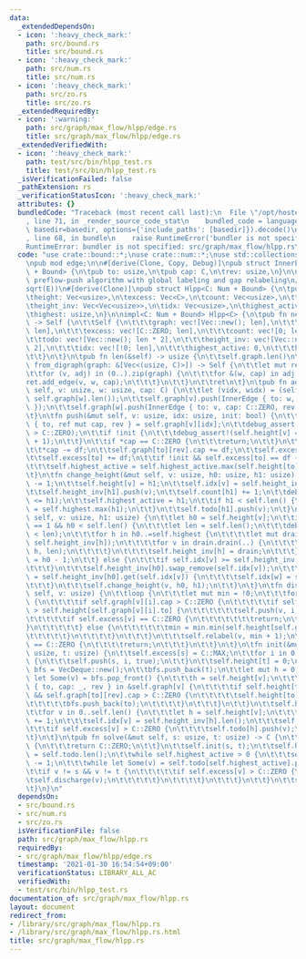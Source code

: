 ```yaml
---
data:
  _extendedDependsOn:
  - icon: ':heavy_check_mark:'
    path: src/bound.rs
    title: src/bound.rs
  - icon: ':heavy_check_mark:'
    path: src/num.rs
    title: src/num.rs
  - icon: ':heavy_check_mark:'
    path: src/zo.rs
    title: src/zo.rs
  _extendedRequiredBy:
  - icon: ':warning:'
    path: src/graph/max_flow/hlpp/edge.rs
    title: src/graph/max_flow/hlpp/edge.rs
  _extendedVerifiedWith:
  - icon: ':heavy_check_mark:'
    path: test/src/bin/hlpp_test.rs
    title: test/src/bin/hlpp_test.rs
  _isVerificationFailed: false
  _pathExtension: rs
  _verificationStatusIcon: ':heavy_check_mark:'
  attributes: {}
  bundledCode: "Traceback (most recent call last):\n  File \"/opt/hostedtoolcache/Python/3.9.1/x64/lib/python3.9/site-packages/onlinejudge_verify/documentation/build.py\"\
    , line 71, in _render_source_code_stat\n    bundled_code = language.bundle(stat.path,\
    \ basedir=basedir, options={'include_paths': [basedir]}).decode()\n  File \"/opt/hostedtoolcache/Python/3.9.1/x64/lib/python3.9/site-packages/onlinejudge_verify/languages/user_defined.py\"\
    , line 68, in bundle\n    raise RuntimeError('bundler is not specified: {}'.format(path.as_posix()))\n\
    RuntimeError: bundler is not specified: src/graph/max_flow/hlpp.rs\n"
  code: "use crate::bound::*;\nuse crate::num::*;\nuse std::collections::VecDeque;\n\
    \npub mod edge;\n\n#[derive(Clone, Copy, Debug)]\npub struct InnerEdge<C: Num\
    \ + Bound> {\n\tpub to: usize,\n\tpub cap: C,\n\trev: usize,\n}\n\n/// highest-label\
    \ preflow-push algorithm with global labeling and gap relabeling\n/// O(V^2 \\\
    sqrt(E))\n#[derive(Clone)]\npub struct Hlpp<C: Num + Bound> {\n\tpub graph: Vec<Vec<InnerEdge<C>>>,\n\
    \theight: Vec<usize>,\n\texcess: Vec<C>,\n\tcount: Vec<usize>,\n\ttodo: Vec<Vec<usize>>,\n\
    \theight_inv: Vec<Vec<usize>>,\n\tidx: Vec<usize>,\n\thighest_active: usize,\n\
    \thighest: usize,\n}\n\nimpl<C: Num + Bound> Hlpp<C> {\n\tpub fn new(len: usize)\
    \ -> Self {\n\t\tSelf {\n\t\t\tgraph: vec![Vec::new(); len],\n\t\t\theight: vec![len;\
    \ len],\n\t\t\texcess: vec![C::ZERO; len],\n\t\t\tcount: vec![0; len * 2],\n\t\
    \t\ttodo: vec![Vec::new(); len * 2],\n\t\t\theight_inv: vec![Vec::new(); len *\
    \ 2],\n\t\t\tidx: vec![!0; len],\n\t\t\thighest_active: 0,\n\t\t\thighest: 0,\n\
    \t\t}\n\t}\n\tpub fn len(&self) -> usize {\n\t\tself.graph.len()\n\t}\n\tpub fn\
    \ from_digraph(graph: &[Vec<(usize, C)>]) -> Self {\n\t\tlet mut ret = Self::new(graph.len());\n\
    \t\tfor (v, adj) in (0..).zip(graph) {\n\t\t\tfor &(w, cap) in adj {\n\t\t\t\t\
    ret.add_edge(v, w, cap);\n\t\t\t}\n\t\t}\n\t\tret\n\t}\n\tpub fn add_edge(&mut\
    \ self, v: usize, w: usize, cap: C) {\n\t\tlet (vidx, widx) = (self.graph[v].len(),\
    \ self.graph[w].len());\n\t\tself.graph[v].push(InnerEdge { to: w, cap, rev: widx\
    \ });\n\t\tself.graph[w].push(InnerEdge { to: v, cap: C::ZERO, rev: vidx });\n\
    \t}\n\tfn push(&mut self, v: usize, idx: usize, init: bool) {\n\t\tlet InnerEdge\
    \ { to, ref mut cap, rev } = self.graph[v][idx];\n\t\tdebug_assert!(self.excess[v]\
    \ > C::ZERO);\n\t\tif !init {\n\t\t\tdebug_assert!(self.height[v] == self.height[to]\
    \ + 1);\n\t\t}\n\t\tif *cap == C::ZERO {\n\t\t\treturn;\n\t\t}\n\t\tlet df = self.excess[v].min(*cap);\n\
    \t\t*cap -= df;\n\t\tself.graph[to][rev].cap += df;\n\t\tself.excess[v] -= df;\n\
    \t\tself.excess[to] += df;\n\t\tif !init && self.excess[to] == df {\n\t\t\tself.todo[self.height[to]].push(to);\n\
    \t\t\tself.highest_active = self.highest_active.max(self.height[to]);\n\t\t}\n\
    \t}\n\tfn change_height(&mut self, v: usize, h0: usize, h1: usize) {\n\t\tself.count[h0]\
    \ -= 1;\n\t\tself.height[v] = h1;\n\t\tself.idx[v] = self.height_inv[h1].len();\n\
    \t\tself.height_inv[h1].push(v);\n\t\tself.count[h1] += 1;\n\t\tdebug_assert!(self.highest_active\
    \ <= h1);\n\t\tself.highest_active = h1;\n\t\tif h1 < self.len() {\n\t\t\tself.highest\
    \ = self.highest.max(h1);\n\t\t}\n\t\tself.todo[h1].push(v);\n\t}\n\tfn relabel(&mut\
    \ self, v: usize, h1: usize) {\n\t\tlet h0 = self.height[v];\n\t\tif self.count[h0]\
    \ == 1 && h0 < self.len() {\n\t\t\tlet len = self.len();\n\t\t\tdebug_assert!(self.highest\
    \ < len);\n\t\t\tfor h in h0..=self.highest {\n\t\t\t\tlet mut drain = std::mem::take(&mut\
    \ self.height_inv[h]);\n\t\t\t\tfor v in drain.drain(..) {\n\t\t\t\t\tself.change_height(v,\
    \ h, len);\n\t\t\t\t}\n\t\t\t\tself.height_inv[h] = drain;\n\t\t\t}\n\t\t\tself.highest\
    \ = h0 - 1;\n\t\t} else {\n\t\t\tif self.idx[v] >= self.height_inv[h0].len() {\n\
    \t\t\t}\n\t\t\tself.height_inv[h0].swap_remove(self.idx[v]);\n\t\t\tif let Some(&w)\
    \ = self.height_inv[h0].get(self.idx[v]) {\n\t\t\t\tself.idx[w] = self.idx[v];\n\
    \t\t\t}\n\t\t\tself.change_height(v, h0, h1);\n\t\t}\n\t}\n\tfn discharge(&mut\
    \ self, v: usize) {\n\t\tloop {\n\t\t\tlet mut min = !0;\n\t\t\tfor i in 0..self.graph[v].len()\
    \ {\n\t\t\t\tif self.graph[v][i].cap > C::ZERO {\n\t\t\t\t\tif self.height[v]\
    \ > self.height[self.graph[v][i].to] {\n\t\t\t\t\t\tself.push(v, i, false);\n\t\
    \t\t\t\t\tif self.excess[v] == C::ZERO {\n\t\t\t\t\t\t\treturn;\n\t\t\t\t\t\t\
    }\n\t\t\t\t\t} else {\n\t\t\t\t\t\tmin = min.min(self.height[self.graph[v][i].to]);\n\
    \t\t\t\t\t}\n\t\t\t\t}\n\t\t\t}\n\t\t\tself.relabel(v, min + 1);\n\t\t\tif self.excess[v]\
    \ == C::ZERO {\n\t\t\t\treturn;\n\t\t\t}\n\t\t}\n\t}\n\tfn init(&mut self, s:\
    \ usize, t: usize) {\n\t\tself.excess[s] = C::MAX;\n\t\tfor i in 0..self.graph[s].len()\
    \ {\n\t\t\tself.push(s, i, true);\n\t\t}\n\t\tself.height[t] = 0;\n\t\tlet mut\
    \ bfs = VecDeque::new();\n\t\tbfs.push_back(t);\n\t\tlet mut h = 0;\n\t\twhile\
    \ let Some(v) = bfs.pop_front() {\n\t\t\th = self.height[v];\n\t\t\tfor &InnerEdge\
    \ { to, cap: _, rev } in &self.graph[v] {\n\t\t\t\tif self.height[to] == self.len()\
    \ && self.graph[to][rev].cap > C::ZERO {\n\t\t\t\t\tself.height[to] = h + 1;\n\
    \t\t\t\t\tbfs.push_back(to);\n\t\t\t\t}\n\t\t\t}\n\t\t}\n\t\tself.highest = h;\n\
    \t\tfor v in 0..self.len() {\n\t\t\tlet h = self.height[v];\n\t\t\tself.count[h]\
    \ += 1;\n\t\t\tself.idx[v] = self.height_inv[h].len();\n\t\t\tself.height_inv[h].push(v);\n\
    \t\t\tif self.excess[v] > C::ZERO {\n\t\t\t\tself.todo[h].push(v);\n\t\t\t}\n\t\
    \t}\n\t}\n\tpub fn solve(&mut self, s: usize, t: usize) -> C {\n\t\tif s == t\
    \ {\n\t\t\treturn C::ZERO;\n\t\t}\n\t\tself.init(s, t);\n\t\tself.highest_active\
    \ = self.todo.len();\n\t\twhile self.highest_active > 0 {\n\t\t\tself.highest_active\
    \ -= 1;\n\t\t\twhile let Some(v) = self.todo[self.highest_active].pop() {\n\t\t\
    \t\tif v != s && v != t {\n\t\t\t\t\tif self.excess[v] > C::ZERO {\n\t\t\t\t\t\
    \tself.discharge(v);\n\t\t\t\t\t}\n\t\t\t\t}\n\t\t\t}\n\t\t}\n\t\tself.excess[t]\n\
    \t}\n}\n"
  dependsOn:
  - src/bound.rs
  - src/num.rs
  - src/zo.rs
  isVerificationFile: false
  path: src/graph/max_flow/hlpp.rs
  requiredBy:
  - src/graph/max_flow/hlpp/edge.rs
  timestamp: '2021-01-30 16:54:54+09:00'
  verificationStatus: LIBRARY_ALL_AC
  verifiedWith:
  - test/src/bin/hlpp_test.rs
documentation_of: src/graph/max_flow/hlpp.rs
layout: document
redirect_from:
- /library/src/graph/max_flow/hlpp.rs
- /library/src/graph/max_flow/hlpp.rs.html
title: src/graph/max_flow/hlpp.rs
---
```

